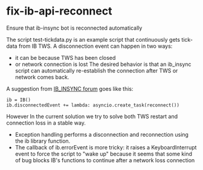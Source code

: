 # fix-ib-api-reconnect
Ensure that ib-insync bot is reconnected automatically

The script test-tickdata.py is an example script that continuously gets tick-data from IB TWS.
A disconnection event can happen in two ways: 
- it can be because TWS has been closed 
- or network connection is lost
The desired behavior is that an ib_insync script can automatically re-establish the connection after TWS or network comes back.

A suggestion from [IB_INSYNC forum](https://github.com/erdewit/ib_insync/issues/469) goes like this:
```
ib = IB()
ib.disconnectedEvent += lambda: asyncio.create_task(reconnect())
```

However In the current solution we try to solve both TWS restart and connection loss in a stable way. 
- Exception handling performs a disconnection and reconnection using the ib library function.
- The callback of ib.errorEvent is more tricky: it raises a KeyboardInterrupt event to force the script to "wake up" because it seems that some kind of bug blocks IB's functions to continue after a network loss connection